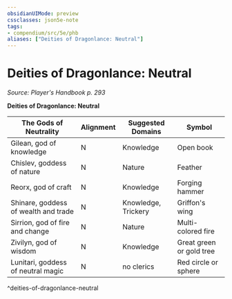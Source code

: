 ```yaml
---
obsidianUIMode: preview
cssclasses: json5e-note
tags:
- compendium/src/5e/phb
aliases: ["Deities of Dragonlance: Neutral"]
---
```

# Deities of Dragonlance: Neutral
*Source: Player's Handbook p. 293* 

**Deities of Dragonlance: Neutral**

| The Gods of Neutrality | Alignment | Suggested Domains | Symbol |
|------------------------|-----------|-------------------|--------|
| Gilean, god of knowledge | N | Knowledge | Open book |
| Chislev, goddess of nature | N | Nature | Feather |
| Reorx, god of craft | N | Knowledge | Forging hammer |
| Shinare, goddess of wealth and trade | N | Knowledge, Trickery | Griffon's wing |
| Sirrion, god of fire and change | N | Nature | Multi-colored fire |
| Zivilyn, god of wisdom | N | Knowledge | Great green or gold tree |
| Lunitari, goddess of neutral magic | N | no clerics | Red circle or sphere |
^deities-of-dragonlance-neutral